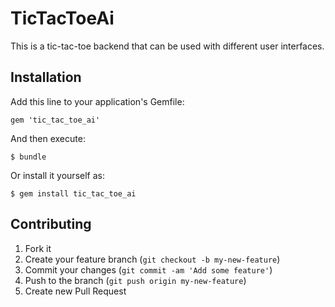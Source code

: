 # TicTacToeAi

This is a tic-tac-toe backend that can be used with different user interfaces.

## Installation

Add this line to your application's Gemfile:

    gem 'tic_tac_toe_ai'

And then execute:

    $ bundle

Or install it yourself as:

    $ gem install tic_tac_toe_ai

## Contributing

1. Fork it
2. Create your feature branch (`git checkout -b my-new-feature`)
3. Commit your changes (`git commit -am 'Add some feature'`)
4. Push to the branch (`git push origin my-new-feature`)
5. Create new Pull Request
